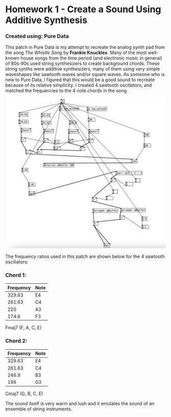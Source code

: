 # Homework 1 - Create a Sound Using Additive Synthesis

### Created using: Pure Data

This patch in Pure Data is my attempt to recreate the analog synth pad from the song *The Whistle Song* by **Frankie Knuckles**. Many of the most well-known house songs from the time period (and electronic music in general) of 80s-90s used string synthesizers to create background chords. These string synths were additive synthesizers, many of them using very simple waveshapes like sawtooth waves and/or square waves. As someone who is new to Pure Data, I figured that this would be a good sound to recreate because of its relative simplicity. I created 4 sawtooth oscillators, and matched the frequencies to the 4 note chords in the song.


<img src="patch.png" alt="drawing" width="600"/>

The frequency ratios used in this patch are shown below for the 4 sawtooth oscillators:

### Chord 1:
| Frequency | Note |
| ----------- | ----------- |
| 329.63 | E4 |
| 261.63 | C4 |
| 220 | A3 |
| 174.6 | F3 |
Fmaj7 (F, A, C, E)

### Chord 2:
| Frequency | Note |
| ----------- | ----------- |
| 329.63 | E4 |
| 261.63 | C4 |
| 246.9 | B3 |
| 196 | G3 |
Cmaj7 (G, B, C, E)

The sound itself is very warm and lush and it emulates the sound of an ensemble of string instruments.
